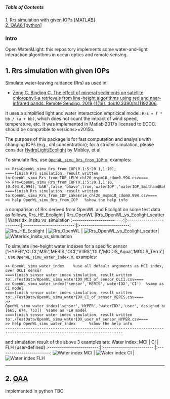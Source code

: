 ##### Table of Contents  
[1. Rrs simulation with given IOPs [MATLAB]](#Rrs_simu)  
[2. QAA6 [python]](#QAA)  

### Intro
Open Water&Light: this repository implements some water-and-light interaction algorithms in ocean optics and remote sensing.

<a name="Rrs_simu"/>

## 1. Rrs simulation with given IOPs
Simulate water-leaving raidance (Rrs) as used in: 
- [Zeng C, Binding C. The effect of mineral sediments on satellite chlorophyll-a retrievals from line-height algorithms using red and near-infrared bands. Remote Sensing. 2019;11(19). doi:10.3390/rs11192306](https://www.mdpi.com/2072-4292/11/19/2306)

It uses a simplified light and water interactcion empricical model:  `Rrs = f *  bb / (a + bb)`,  which does not count the impact of wind speed, temperature, etc. It was implemented in Matlab 2017b licensed to ECCC. should be compatible to versions>=2015b.

The purpose of this package is for fast computation and analysis with changing IOPs (e.g., chl concentration); for a stricter simulation, please consider [HydroLight/Ecolight](https://www.sequoiasci.com/product/hydrolight/) by Mobley, et al.

To simulate Rrs, use [`OpenWL_simu_Rrs_from_IOP.m`](OpenWL_simu_Rrs_from_IOP.m), examples:
```
>> Rrs=OpenWL_simu_Rrs_from_IOP(0.1:5:20.1,1:10);
====finish Rrs simulation, result written to:OpenWL_simu_Rrs_from_IOP_LELW_chl20_mspm10_cdom0.994.csv====
>> Rrs=OpenWL_simu_Rrs_from_IOP(0.1:5:20.1,1:10,[0.494,0.994],'bAB',false,'bSave',true,'waterIOP','waterIOP_SmithandBaker.txt','IOPname','LakeErie','wavelength',400:100:800);
====finish Rrs simulation, result written to:OpenWL_simu_Rrs_from_IOP_LakeErie_chl20_mspm10_cdom0.994.csv====
>> help OpenWL_simu_Rrs_from_IOP   %show the help info
```

a comparison of Rrs derived from OpenWL and Ecolight on some test data as follows,
Rrs_HE_Ecolight   |  Rrs_OpenWL		|Rrs_OpenWL_vs_Ecolight_scatter          |  WaterIdx_insitu_vs_simulation
:-------------------------:|:-------------------------:|:-------------------------:|:-------------------------:
![Rrs_HE_Ecolight](./TestData/Rrs_HE_Ecolight.svg "Rrs_HE_Ecolight")  |  ![Rrs_OpenWL](./TestData/Rrs_OpenWL.svg "Rrs_OpenWL") | ![Rrs_OpenWL_vs_Ecolight_scatter](./TestData/Rrs_OpenWL_vs_Ecolight_scatter.svg "Rrs_OpenWL_vs_Ecolight_scatter")| ![WaterIdx_insitu_vs_simulation](./TestData/WaterIdx_insitu_vs_simulation.svg "WaterIdx_insitu_vs_simulation")

To simulate line-height water indexes for a specific sensor ['HYPER','OLCI','MSI','MERIS','OCI','VIIRS','OLI','MODIS_Aqua','MODIS_Terra'], use [`OpenWL_simu_water_index.m`](OpenWL_simu_water_index.m), examples:
```
>> OpenWL_simu_water_index    %use all default arguments as MCI index, over OCLI sensor
====finish sensor water index simulation, result written to:./TestData/OpenWL_simu_waterIDX_MCI_of_sensor_OLCI.csv====
>> OpenWL_simu_water_index('sensor','MERIS','waterIDX','CI')  %same as CI model
====finish sensor water index simulation, result written to:./TestData/OpenWL_simu_waterIDX_CI_of_sensor_MERIS.csv====
>> OpenWL_simu_water_index('sensor','HYPER','waterIDX','user','designed_bands',[665, 674, 753])  %same as FLH model
====finish sensor water index simulation, result written to:./TestData/OpenWL_simu_waterIDX_user_of_sensor_HYPER.csv====
>> help OpenWL_simu_water_index      %show the help info
--------------------------------------------------------------------------------------------------------------------------
```
and simulation result of the above 3 examples are:
Water index: MCI            |  CI              |  FLH (user-defined) 
:-------------------------:|:-------------------------:|:-------------------------:
![Water index MCI](./TestData/MCI_simu.svg "Water index MCI") | ![Water index CI](./TestData/CI_simu.svg "Water index CI") |  ![Water index FLH](./TestData/FLH_simu.svg "Water index FLH") 

---
<a name="QAA"/>

## 2. [QAA](https://www.ioccg.org/groups/software.html)
implemented in python
TBC
